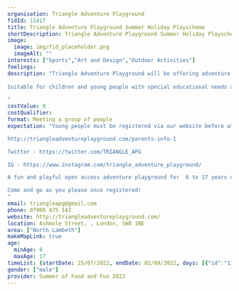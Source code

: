 ```yaml
---
organisation: Triangle Adventure Playground
fidId: 11417
title: Triangle Adventure Playground Summer Holiday Playscheme
shortDescription: Triangle Adventure Playground Summer Holiday Playscheme + description
image:
  image: img/fid_placeholder.png
  imageAlt: ""
interests: ["Sports","Art and Design","Outdoor Activities"]
feelings:
description: "Triangle Adventure Playground will be offering adventure play, sports, arts & crafts, outdoor play, games, nature play and free play.
 
Suitable for children and young people with special educational needs and disabilities.

"
costValue: 0
costQualifier: 
format: Meeting a group of people
expectation: "Young people must be registered via our website before attending the playground for the first time. 

http://triangleadventureplayground.com/parents-info-1

Twitter - https://twitter.com/TRIANGLE_APG

IG - https://www.instagram.com/triangle_adventure_playground/

A fun and playful open access adventure playground for  6 to 17 years old, with outdoor play, arts and crafts, sports, trips, learning new skills, making new friends and space to chill. 

Come and go as you please once registered!
"
email: triangleapg@gmail.com
phone: 07900 475 143
website: http://triangleadventureplayground.com/
location: Ashmole Street, , London, SW8 1NE
area: ["North Lambeth"]
makeMapLink: true
age:
  minAge: 6
  maxAge: 17
timeList: {startDate: 25/07/2022, endDate: 02/09/2022, days: [{"id":"11417","fis_provider_name":"Triangle Adventure Playground Summer Holiday Playscheme","day":"Monday","start_time":"12:00 PM","end_time":"6:00 PM"},{"id":"11417","fis_provider_name":"Triangle Adventure Playground Summer Holiday Playscheme","day":"Tuesday","start_time":"12:00 PM","end_time":"6:00 PM"},{"id":"11417","fis_provider_name":"Triangle Adventure Playground Summer Holiday Playscheme","day":"Wednesday","start_time":"12:00 PM","end_time":"6:00 PM"},{"id":"11417","fis_provider_name":"Triangle Adventure Playground Summer Holiday Playscheme","day":"Thursday","start_time":"12:00 PM","end_time":"6:00 PM"},{"id":"11417","fis_provider_name":"Triangle Adventure Playground Summer Holiday Playscheme","day":"Friday","start_time":"12:00 PM","end_time":"6:00 PM"}] }
gender: ["male"]
provider: Summer of Food and Fun 2022
---
```


